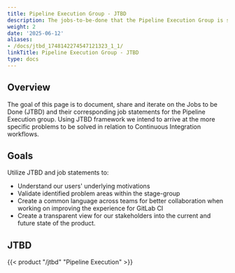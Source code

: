 ```yaml
---
title: Pipeline Execution Group - JTBD
description: The jobs-to-be-done that the Pipeline Execution Group is solving for.
weight: 2
date: '2025-06-12'
aliases:
- /docs/jtbd_1748142274547121323_1_1/
linkTitle: Pipeline Execution Group - JTBD
type: docs
---
```


## Overview

The goal of this page is to document, share and iterate on the Jobs to be Done (JTBD) and their corresponding job statements for the Pipeline Execution group. Using JTBD framework we intend to arrive at the more specific problems to be solved in relation to Continuous Integration workflows.

## Goals

Utilize JTBD and job statements to:

- Understand our users' underlying motivations
- Validate identified problem areas within the stage-group
- Create a common language across teams for better collaboration when working on improving the experience for GitLab CI
- Create a transparent view for our stakeholders into the current and future state of the product.

## JTBD

{{< product "/jtbd" "Pipeline Execution" >}}
